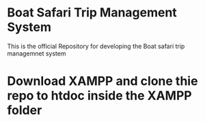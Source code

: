 # Boat Safari Trip Management System
This is the official Repository for developing the Boat safari trip managemnet system 
# Download XAMPP and clone thie repo to htdoc inside the XAMPP folder
